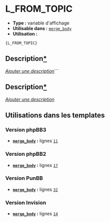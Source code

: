 # L_FROM_TOPIC
* __Type :__ variable d'affichage
* __Utilisable dans :__ [`merge_body`](../tpl/merge_body.md#readme)
* __Utilisation :__

```smarty
{L_FROM_TOPIC}
```

## Description[*](https://fa-tvars.appspot.com/var/L_FROM_TOPIC)
[*Ajouter une description*](https://fa-tvars.appspot.com/var/L_FROM_TOPIC)```

## Description[*](https://fa-tvars.appspot.com/var/L_FROM_TOPIC)
[*Ajouter une description*](https://fa-tvars.appspot.com/var/L_FROM_TOPIC)

## Utilisations dans les templates

### Version phpBB3
* __[`merge_body`](../tpl/merge_body.md#readme) :__ lignes [`11`](../src/prosilver/merge_body.tpl#L11)

### Version phpBB2
* __[`merge_body`](../tpl/merge_body.md#readme) :__ lignes [`17`](../src/subsilver/merge_body.tpl#L17)

### Version PunBB
* __[`merge_body`](../tpl/merge_body.md#readme) :__ lignes [`32`](../src/punbb/merge_body.tpl#L32)

### Version Invision
* __[`merge_body`](../tpl/merge_body.md#readme) :__ lignes [`14`](../src/invision/merge_body.tpl#L14)

